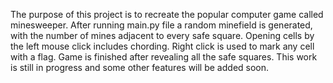 The purpose of this project is to recreate the popular computer game called minesweeper. After running main.py file a random minefield is generated, with the number of mines adjacent to every safe square. Opening cells by the left mouse click includes chording. Right click is used to mark any cell with a flag. Game is finished after revealing all the safe squares. This work is still in progress and some other features will be added soon.
